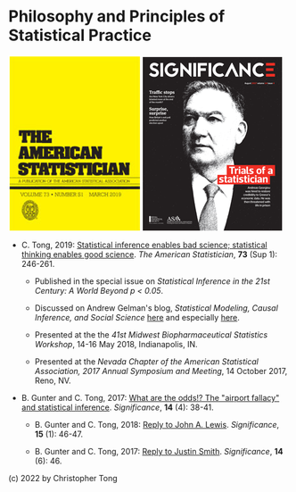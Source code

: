 # Philosophy and Principles of Statistical Practice

![American Statistician cover](TASmar2019coverCLN.PNG) ![Significance cover](August-cover-web.png)

- C. Tong, 2019:  [Statistical inference enables bad science; statistical thinking enables good science](https://doi.org/10.1080/00031305.2018.1518264).  *The American Statistician*, **73** (Sup 1): 246-261.  

  - Published in the special issue on *Statistical Inference in the 21st Century: A World Beyond p < 0.05*.
  
  - Discussed on Andrew Gelman's blog, *Statistical Modeling, Causal Inference, and Social Science* [here](https://statmodeling.stat.columbia.edu/2019/09/16/harking-sharking-tharking/) and especially [here](https://statmodeling.stat.columbia.edu/2019/09/17/statistical-inference-enables-bad-science-statistical-thinking-enables-good-science/).
  
  - Presented at the the *41st Midwest Biopharmaceutical Statistics Workshop*, 14-16 May 2018, Indianapolis, IN.
  
  - Presented at the *Nevada Chapter of the American Statistical Association, 2017 Annual Symposium and Meeting*, 14 October 2017, Reno, NV.


- B. Gunter and C. Tong, 2017:  [What are the odds!?  The "airport fallacy" and statistical inference](https://doi.org/10.1111/j.1740-9713.2017.01057.x).  *Significance*, **14** (4): 38-41.

  - B. Gunter and C. Tong, 2018:  [Reply to John A. Lewis](GunterAndTong_2018replyToLewis.pdf).  *Significance*, **15** (1): 46-47.

  - B. Gunter and C. Tong, 2017:  [Reply to Justin Smith](GunterAndTong_2017replyToSmithextr.pdf). *Significance*, **14** (6): 46.
  

(c) 2022 by Christopher Tong
